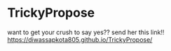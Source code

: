 # TrickyPropose
want to get your crush to say yes?? send her this link!!  
https://diwassapkota805.github.io/TrickyPropose/
